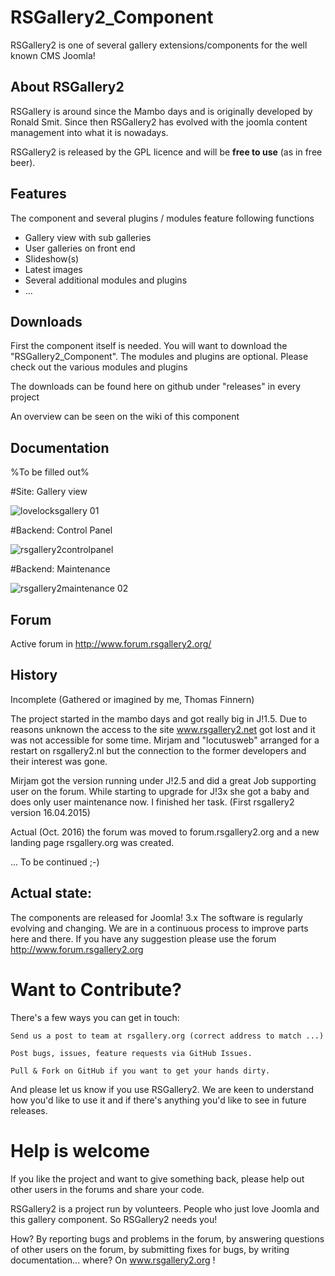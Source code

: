 # RSGallery2_Component
RSGallery2 is one of several gallery extensions/components for the well known CMS Joomla!

## About RSGallery2
RSGallery is around since the Mambo days and is originally developed by Ronald Smit. Since then RSGallery2 has evolved with the joomla content management into what it is nowadays.

RSGallery2 is released by the GPL licence and will be **free to use** (as in free beer).

## Features
The component and several plugins / modules feature following functions
* Gallery view with sub galleries
* User galleries on front end
* Slideshow(s)
* Latest images
* Several additional modules and plugins
* ...

## Downloads
First the component itself is needed. You will want to download the "RSGallery2_Component". The modules and plugins are optional. Please check out the various modules and plugins

The downloads can be found here on github under "releases" in every project

An overview can be seen on the wiki of this component


## Documentation

%To be filled out%



#Site: Gallery view

![lovelocksgallery 01](https://cloud.githubusercontent.com/assets/7040580/10307011/60de773e-6c2b-11e5-8008-1061454e6720.png)

#Backend: Control Panel

![rsgallery2controlpanel](https://cloud.githubusercontent.com/assets/7040580/15866364/8ce88422-2cde-11e6-8119-86ed585bfcfc.png)

#Backend: Maintenance

![rsgallery2maintenance 02](https://cloud.githubusercontent.com/assets/7040580/15866405/bcb2bb96-2cde-11e6-828f-3952e4fe6cb7.png)

## Forum

Active forum in http://www.forum.rsgallery2.org/


## History
Incomplete (Gathered or imagined by me, Thomas Finnern)

The project started in the mambo days and got really big in J!1.5. Due to reasons unknown the access to the site www.rsgallery2.net got lost and it was not accessible for some time. Mirjam and "locutusweb" arranged for a restart on rsgallery2.nl but the connection to the former developers and their interest was gone.

Mirjam got the version running under J!2.5 and did a great Job supporting user on the forum. While starting to upgrade for J!3x she got a baby and does only user maintenance now. I finished her task. (First rsgallery2 version 16.04.2015)

Actual (Oct. 2016) the forum was moved to forum.rsgallery2.org and a new landing page rsgallery.org was created.

...   To be continued ;-)

## Actual state:
The components are released for Joomla! 3.x
The software is regularly evolving and changing.
We are in a continuous process to improve parts here and there.
If you have any suggestion please use the forum http://www.forum.rsgallery2.org


# Want to Contribute?

There's a few ways you can get in touch:

	Send us a post to team at rsgallery.org (correct address to match ...)

    Post bugs, issues, feature requests via GitHub Issues.

    Pull & Fork on GitHub if you want to get your hands dirty.

And please let us know if you use RSGallery2. We are keen to understand how you'd like to use it and if there's anything you'd like to see in future releases.

# Help is welcome

If you like the project and want to give something back, please help out other users in the forums and share your code.

RSGallery2 is a project run by volunteers. People who just love Joomla and this gallery component. So RSGallery2 needs you!

How? By reporting bugs and problems in the forum, by answering questions of other users on the forum, by submitting fixes for bugs, by writing documentation... where? On www.rsgallery2.org !

